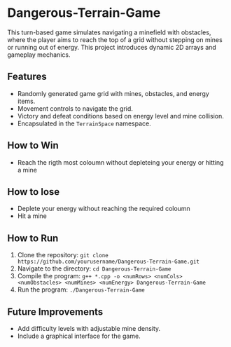 # Dangerous-Terrain-Game
This turn-based game simulates navigating a minefield with obstacles, where the player aims to reach the top of a grid without stepping on mines or running out of energy. This project introduces dynamic 2D arrays and gameplay mechanics.

## Features
- Randomly generated game grid with mines, obstacles, and energy items.
- Movement controls to navigate the grid.
- Victory and defeat conditions based on energy level and mine collision.
- Encapsulated in the `TerrainSpace` namespace.

## How to Win 
- Reach the rigth most coloumn without depleteing your energy or hitting a mine

## How to lose 
- Deplete your energy without reaching the required coloumn
- Hit a mine 

## How to Run
1. Clone the repository: `git clone https://github.com/yourusername/Dangerous-Terrain-Game.git`
2. Navigate to the directory: `cd Dangerous-Terrain-Game`
3. Compile the program: `g++ *.cpp -o <numRows> <numCols> <numObstacles> <numMines> <numEnergy> Dangerous-Terrain-Game `
4. Run the program: `./Dangerous-Terrain-Game`

## Future Improvements
- Add difficulty levels with adjustable mine density.
- Include a graphical interface for the game.
